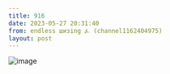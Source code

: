 ```yaml
---
title: 916
date: 2023-05-27 20:31:40
from: endless шизing ⍼ (channel1162404975)
layout: post
---
```


![image](photos/photo_71@27-05-2023_20-31-40.jpg)


